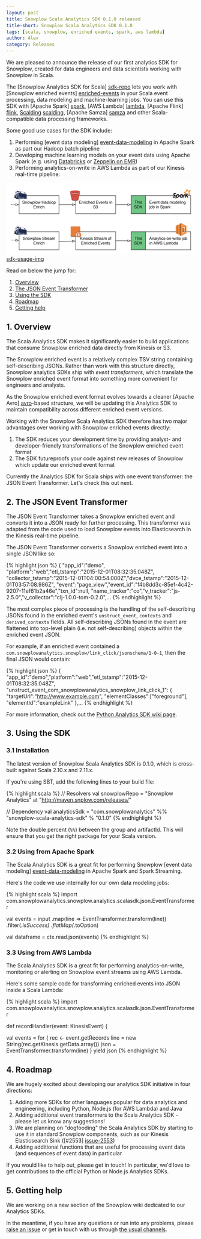 ```yaml
---
layout: post
title: Snowplow Scala Analytics SDK 0.1.0 released
title-short: Snowplow Scala Analytics SDK 0.1.0
tags: [scala, snowplow, enriched events, spark, aws lambda]
author: Alex
category: Releases
---
```


We are pleased to announce the release of our first analytics SDK for Snowplow, created for data engineers and data scientists working with Snowplow in Scala.

The [Snowplow Analytics SDK for Scala] [sdk-repo] lets you work with [Snowplow enriched events] [enriched-events] in your Scala event processing, data modeling and machine-learning jobs. You can use this SDK with [Apache Spark] [spark], [AWS Lambda] [lambda], [Apache Flink] [flink], [Scalding] [scalding], [Apache Samza] [samza] and other Scala-compatible data processing frameworks.

Some good use cases for the SDK include:

1. Performing [event data modeling] [event-data-modeling] in Apache Spark as part our Hadoop batch pipeline
2. Developing machine learning models on your event data using Apache Spark (e.g. using [Databricks][databricks] or [Zeppelin on EMR][zeppelin-on-emr])
3. Performing analytics-on-write in AWS Lambda as part of our Kinesis real-time pipeline:

![sdk-usage-img] [sdk-usage-img]

Read on below the jump for:

1. [Overview](/blog/2016/03/23/snowplow-scala-analytics-sdk-0.1.0-released#overview)
2. [The JSON Event Transformer](/blog/2016/03/23/snowplow-scala-analytics-sdk-0.1.0-released#json-event-transformer)
3. [Using the SDK](/blog/2016/03/23/snowplow-scala-analytics-sdk-0.1.0-released#using-the-sdk)
4. [Roadmap](/blog/2016/03/23/snowplow-scala-analytics-sdk-0.1.0-released#roadmap)
5. [Getting help](/blog/2016/03/23/snowplow-scala-analytics-sdk-0.1.0-released#help)

<!--more-->

<h2 id="overview">1. Overview</h2>

The Scala Analytics SDK makes it significantly easier to build applications that consume Snowplow enriched data directly from Kinesis or S3. 

The Snowplow enriched event is a relatively complex TSV string containing self-describing JSONs. Rather than work with this structure directly, Snowplow analytics SDKs ship with *event transformers*, which translate the Snowplow enriched event format into something more convenient for engineers and analysts.

As the Snowplow enriched event format evolves towards a cleaner [Apache Avro] [avro]-based structure, we will be updating this Analytics SDK to maintain compatibility across different enriched event versions.

Working with the Snowplow Scala Analytics SDK therefore has two major advantages over working with Snowplow enriched events directly:

1. The SDK reduces your development time by providing analyst- and developer-friendly transformations of the Snowplow enriched event format
1. The SDK futureproofs your code against new releases of Snowplow which update our enriched event format

Currently the Analytics SDK for Scala ships with one event transformer: the JSON Event Transformer. Let's check this out next.

<h2 id="json-event-transformer">2. The JSON Event Transformer</h2>

The JSON Event Transformer takes a Snowplow enriched event and converts it into a JSON ready for further processing. This transformer was adapted from the code used to load Snowplow events into Elasticsearch in the Kinesis real-time pipeline.

The JSON Event Transformer converts a Snowplow enriched event into a single JSON like so:

{% highlight json %}
{ "app_id":"demo",
  "platform":"web","etl_tstamp":"2015-12-01T08:32:35.048Z",
  "collector_tstamp":"2015-12-01T04:00:54.000Z","dvce_tstamp":"2015-12-01T03:57:08.986Z",
  "event":"page_view","event_id":"f4b8dd3c-85ef-4c42-9207-11ef61b2a46e","txn_id":null,
  "name_tracker":"co","v_tracker":"js-2.5.0","v_collector":"clj-1.0.0-tom-0.2.0",...
{% endhighlight %}

The most complex piece of processing is the handling of the self-describing JSONs found in the enriched event's `unstruct_event`, `contexts` and `derived_contexts` fields. All self-describing JSONs found in the event are flattened into top-level plain (i.e. not self-describing) objects within the enriched event JSON.

For example, if an enriched event contained a `com.snowplowanalytics.snowplow/link_click/jsonschema/1-0-1`, then the final JSON would contain:

{% highlight json %}
{ "app_id":"demo","platform":"web","etl_tstamp":"2015-12-01T08:32:35.048Z",
  "unstruct_event_com_snowplowanalytics_snowplow_link_click_1": {
    "targetUrl":"http://www.example.com",
    "elementClasses":["foreground"],
    "elementId":"exampleLink"
  },...
{% endhighlight %}

For more information, check out the [Python Analytics SDK wiki page][wiki].

<h2 id="using-the-sdk">3. Using the SDK</h2>

<h3 id="installation">3.1 Installation</h3>

The latest version of Snowplow Scala Analytics SDK is 0.1.0, which is cross-built against Scala 2.10.x and 2.11.x.

If you're using SBT, add the following lines to your build file:

{% highlight scala %}
// Resolvers
val snowplowRepo = "Snowplow Analytics" at "http://maven.snplow.com/releases/"

// Dependency
val analyticsSdk = "com.snowplowanalytics" %% "snowplow-scala-analytics-sdk" % "0.1.0"
{% endhighlight %}

Note the double percent (`%%`) between the group and artifactId. This will ensure that you get the right package for your Scala version.

<h3 id="apache-spark-example">3.2 Using from Apache Spark</h3>

The Scala Analytics SDK is a great fit for performing Snowplow [event data modeling] [event-data-modeling] in Apache Spark and Spark Streaming.

Here's the code we use internally for our own data modeling jobs:

{% highlight scala %}
import com.snowplowanalytics.snowplow.analytics.scalasdk.json.EventTransformer

val events = input
  .map(line => EventTransformer.transform(line))
  .filter(_.isSuccess)
  .flatMap(_.toOption)

val dataframe = ctx.read.json(events)
{% endhighlight %}

<h3 id="aws-lambda-example">3.3 Using from AWS Lambda</h3>

The Scala Analytics SDK is a great fit for performing analytics-on-write, monitoring or alerting on Snowplow event streams using AWS Lambda.

Here's some sample code for transforming enriched events into JSON inside a Scala Lambda:

{% highlight scala %}
import com.snowplowanalytics.snowplow.analytics.scalasdk.json.EventTransformer

def recordHandler(event: KinesisEvent) {

  val events = for {
    rec <- event.getRecords
    line = new String(rec.getKinesis.getData.array())
    json = EventTransformer.transform(line)
  } yield json
{% endhighlight %}

<h2 id="roadmap">4. Roadmap</h2>

We are hugely excited about developing our analytics SDK initiative in four directions:

1. Adding more SDKs for other languages popular for data analytics and engineering, including Python, Node.js (for AWS Lambda) and Java
2. Adding additional event transformers to the Scala Analytics SDK - please let us know any suggestions!
3. We are planning on "dogfooding" the Scala Analytics SDK by starting to use it in standard Snowplow components, such as our Kinesis Elasticsearch Sink ([#2553] [issue-2553])
4. Adding additional functions that are useful for processing event data (and sequences of event data) in particular

If you would like to help out, please get in touch! In particular, we'd love to get contributions to the official Python or Node.js Analytics SDKs.

<h2 id="help">5. Getting help</h2>

We are working on a new section of the Snowplow wiki dedicated to our Analytics SDKs.

In the meantime, if you have any questions or run into any problems, please [raise an issue][issues] or get in touch with us through [the usual channels][talk-to-us].

[sdk-repo]: https://github.com/snowplow/snowplow-scala-analytics-sdk
[sdk-usage-img]: /assets/img/blog/2016/03/scala-analytics-sdk-usage.png

[snowplow]: http://snowplowanalytics.com
[enriched-events]: https://github.com/snowplow/snowplow/wiki/canonical-event-model
[event-data-modeling]: http://snowplowanalytics.com/blog/2016/03/16/introduction-to-event-data-modeling/

[spark]: http://spark.apache.org/
[lambda]: https://aws.amazon.com/lambda/
[flink]: https://flink.apache.org/
[scalding]: https://github.com/twitter/scalding
[samza]: http://samza.apache.org/
[avro]: https://avro.apache.org/

[issue-2553]: https://github.com/snowplow/snowplow/issues/2553
[issues]: https://github.com/snowplow/snowplow/iglu
[talk-to-us]: https://github.com/snowplow/snowplow/wiki/Talk-to-us
[zeppelin-on-emr]: https://blogs.aws.amazon.com/bigdata/post/Tx6J5RM20WPG5V/Building-a-Recommendation-Engine-with-Spark-ML-on-Amazon-EMR-using-Zeppelin
[databricks]: https://databricks.com/
[wiki]: https://github.com/snowplow/snowplow/wiki/Python-Analytics-SDK
